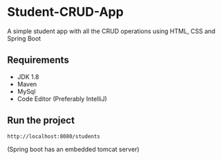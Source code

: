 # Student-CRUD-App
A simple student app with all the CRUD operations using HTML, CSS and Spring Boot

## Requirements

- JDK 1.8
- Maven
- MySql
- Code Editor (Preferably IntelliJ)

## Run the project
```
http://localhost:8080/students
```
(Spring boot has an embedded tomcat server)
